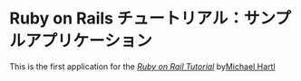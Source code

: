 # Ruby on Rails チュートリアル：サンプルアプリケーション

This is the first application for the
[*Ruby on Rail Tutorial*](http://railstutorial.jp/)
by[Michael Hartl](http://michaelhartl.com/)